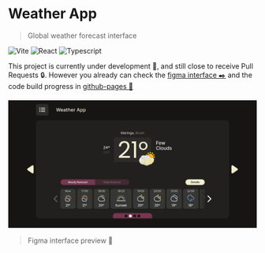 # Weather App

> Global weather forecast interface

![Vite](https://img.shields.io/badge/Vite-1B1B1B?style=for-the-badge&logo=vite&logoColor=F0EED0)
![React](https://img.shields.io/badge/React-1B1B1B?style=for-the-badge&logo=react&logoColor=F0EED0)
![Typescript](https://img.shields.io/badge/TypeScript-1B1B1B?style=for-the-badge&logo=typescript&logoColor=F0EED0)

This project is currently under development :construction:, and still close to receive Pull Requests :lock:.
However you already can check the [figma interface :black_nib:](https://www.figma.com/file/dmazNsOe0Pd8l1ip92SPBW/Weather-App?node-id=0%3A1)
and the code build progress in [github-pages :rocket:](https://andre-sch.github.io/weather-app/)  
ㅤ
[![Figma preview](https://github.com/andre-sch/weather-app/blob/master/client/src/assets/weather/images/card.png)](https://www.figma.com/file/dmazNsOe0Pd8l1ip92SPBW/Weather-App?node-id=0%3A1)

> Figma interface preview :eyes:

